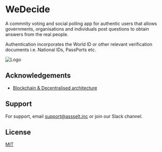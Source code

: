 
# WeDecide

A commnity voting and social polling app for authentic users that allows governments, organisations and individuals post questions to obtain answers from the real people.

Authentication incorporates the World ID or other relevant verification documents i.e. National IDs, PassPorts etc.

![Logo](https://i.ibb.co/Hx4YrWT/looka-com-editor-200422247.png)

## Acknowledgements

 - [Blockchain & Decentralised architecture](https://www.researchgate.net/publication/344646823_Framework_for_decentralised_architectural_design_BIM_and_Blockchain_integration)


## Support

For support, email support@assselt.inc or join our Slack channel.


## License

[MIT](https://choosealicense.com/licenses/mit/)

